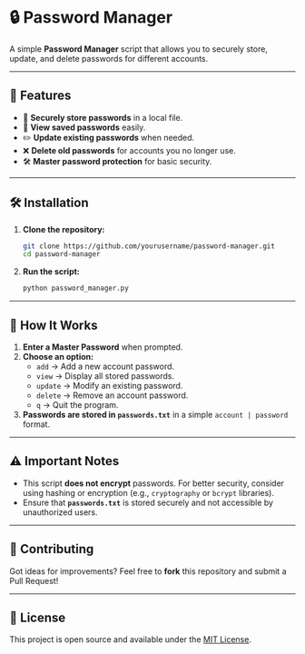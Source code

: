 
# 🔒 Password Manager

A simple **Password Manager** script that allows you to securely store, update, and delete passwords for different accounts.

---

## 🚀 Features

- 🔑 **Securely store passwords** in a local file.  
- 📄 **View saved passwords** easily.  
- ✏️ **Update existing passwords** when needed.  
- ❌ **Delete old passwords** for accounts you no longer use.  
- 🛠️ **Master password protection** for basic security.  

---

## 🛠️ Installation

1. **Clone the repository:**  
   ```bash
   git clone https://github.com/yourusername/password-manager.git
   cd password-manager
   ```

2. **Run the script:**  
   ```bash
   python password_manager.py
   ```

---

## 🔹 How It Works

1. **Enter a Master Password** when prompted.  
2. **Choose an option:**  
   - `add` → Add a new account password.  
   - `view` → Display all stored passwords.  
   - `update` → Modify an existing password.  
   - `delete` → Remove an account password.  
   - `q` → Quit the program.  
3. **Passwords are stored in `passwords.txt`** in a simple `account | password` format.

---

## ⚠️ Important Notes

- This script **does not encrypt** passwords. For better security, consider using hashing or encryption (e.g., `cryptography` or `bcrypt` libraries).
- Ensure that **`passwords.txt`** is stored securely and not accessible by unauthorized users.

---

## 🤝 Contributing

Got ideas for improvements? Feel free to **fork** this repository and submit a Pull Request!

---

## 📜 License

This project is open source and available under the [MIT License](LICENSE).

